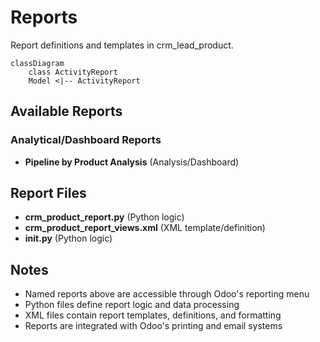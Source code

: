 # Reports

Report definitions and templates in crm_lead_product.

```mermaid
classDiagram
    class ActivityReport
    Model <|-- ActivityReport
```

## Available Reports

### Analytical/Dashboard Reports
- **Pipeline by Product Analysis** (Analysis/Dashboard)


## Report Files

- **crm_product_report.py** (Python logic)
- **crm_product_report_views.xml** (XML template/definition)
- **__init__.py** (Python logic)

## Notes
- Named reports above are accessible through Odoo's reporting menu
- Python files define report logic and data processing
- XML files contain report templates, definitions, and formatting
- Reports are integrated with Odoo's printing and email systems
